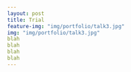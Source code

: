 ```yaml
---
layout: post
title: Trial
feature-img: "img/portfolio/talk3.jpg"
img: "img/portfolio/talk3.jpg"
blah
blah
blah
blah
---
```

